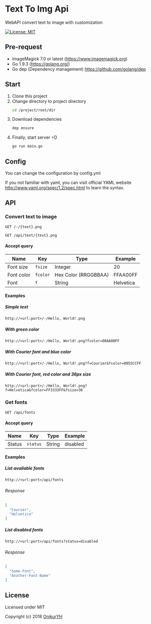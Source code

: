# Text To Img Api

WebAPI convert text to image with customization

[![License: MIT](https://img.shields.io/badge/License-MIT-yellow.svg)](https://opensource.org/licenses/MIT)

## Pre-request

- ImageMagick 7.0 or latest (<https://www.imagemagick.org>)
- Go 1.9.3 (<https://golang.org/>)
- Go dep (Dependency management) <https://github.com/golang/dep>

## Start

1. Clone this project
2. Change directory to project directory
    ```bash
    cd /project/root/dir
    ```
3. Download dependencies
    ```bash
    dep ensure
    ```
4. Finally, start server =D
    ```bash
    go run main.go
    ```

## Config

You can change the configuration by config.yml

If you not familiar with yaml, you can visit official YAML website <http://www.yaml.org/spec/1.2/spec.html> to learn the syntax.

## API

### Convert text to image

`GET /-/{text}.png`

`GET /api/text/{text}.png`

#### Accept query

| Name     | Key         | Type                | Example |
|----------|-------------|---------------------|---------|
|Font size |`fsize`      |Integer              |20       |
|Font color|`fcolor`     |Hex Color (RRGGBBAA) |FFAA00FF |
|Font      |`f`          |String               |Helvetica|

#### Examples

##### Simple text

`http://<url:port>/-/Hello, World!.png`

##### With green color

`http://<url:port>/-/Hello, World!.png?fcolor=00AA00FF`

##### With Courier font and blue color

`http://<url:port>/-/Hello, World!.png?f=Courier&fcolor=0055CCFF`

##### With Courier font, red color and 36px size

`http://<url:port>/-/Hello, World!.png?f=Helvetica&fcolor=FF3333FF&fsize=36`

### Get fonts

`GET /api/fonts`

#### Accept query

| Name     | Key         | Type                | Example |
|----------|-------------|---------------------|---------|
|Status    |`status`     |String               |disabled |

#### Examples

##### List available fonts

`http://<url:port>/api/fonts`

###### Response

```json
[
  "Courier",
  "Helvetica"
]
```

##### List disabled fonts

`http://<url:port>/api/fonts?status=disabled`

###### Response

```json
[
  "Some-Font",
  "Another-Font-Name"
]
```

## License

Licensed under MIT

Copyright (c) 2018 [OnikurYH](https://github.com/OnikurYH)